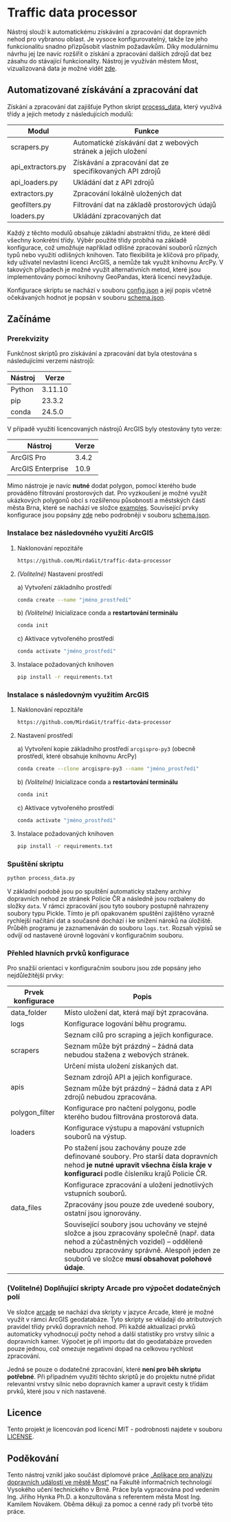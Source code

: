 # Traffic data processor

Nástroj slouží k automatickému získávání a zpracování dat dopravních nehod pro vybranou oblast. Je vysoce konfigurovatelný, takže lze jeho funkcionalitu snadno přizpůsobit vlastním požadavkům. Díky modulárnímu návrhu jej lze navíc rozšířit o získání a zpracování dalších zdrojů dat bez zásahu do stávající funkcionality. Nástroj je využíván městem Most, vizualizovaná data je možné vidět [zde](https://mapy.mesto-most.cz/app/dopravni-udalosti/).

## Automatizované získávání a zpracování dat

Získání a zpracování dat zajišťuje Python skript [process_data](./process_data.py), který využívá třídy a jejich metody z následujících modulů:

| Modul             | Funkce                                                        |
| ----------------- | ------------------------------------------------------------- |
| scrapers.py       | Automatické získávání dat z webových stránek a jejich uložení |
| api_extractors.py | Získávání a zpracování dat ze specifikovaných API zdrojů      |
| api_loaders.py    | Ukládání dat z API zdrojů                                     |
| extractors.py     | Zpracování lokálně uložených dat                              |
| geofilters.py     | Filtrování dat na základě prostorových údajů                  |
| loaders.py        | Ukládání zpracovaných dat                                     |

Každý z těchto modulů obsahuje základní abstraktní třídu, ze které dědí všechny konkrétní třídy. Výběr použité třídy probíhá na základě konfigurace, což umožňuje například odlišné zpracování souborů různých typů nebo využití odlišných knihoven. Tato flexibilita je klíčová pro případy, kdy uživatel nevlastní licenci ArcGIS, a nemůže tak využít knihovnu ArcPy. V takových případech je možné využít alternativních metod, které jsou implementovány pomocí knihovny GeoPandas, která licenci nevyžaduje.

Konfigurace skriptu se nachází v souboru [config.json](./config.json) a její popis včetně očekávaných hodnot je popsán v souboru [schema.json](./schema.json).

## Začínáme

### Prerekvizity

Funkčnost skriptů pro získávání a zpracování dat byla otestována s následujícími verzemi nástrojů:

| Nástroj | Verze   |
| ------- | ------- |
| Python  | 3.11.10 |
| pip     | 23.3.2  |
| conda   | 24.5.0  |

V případě využití licencovaných nástrojů ArcGIS byly otestovány tyto verze:

| Nástroj           | Verze |
| ----------------- | ----- |
| ArcGIS Pro        | 3.4.2 |
| ArcGIS Enterprise | 10.9  |

Mimo nástroje je navíc **nutné** dodat polygon, pomocí kterého bude prováděno filtrování prostorových dat. Pro vyzkoušení je možné využít ukázkových polygonů obcí s rozšířenou působností a městských částí města Brna, které se nachází ve složce [examples](./examples/). Související prvky konfigurace jsou popsány [zde](#přehled-hlavních-prvků-konfigurace) nebo podrobněji v souboru [schema.json](./schema.json).

### Instalace bez následovného využití ArcGIS

1. Naklonování repozitáře

    ```sh
    https://github.com/MirdaGit/traffic-data-processor
    ```

2. _(Volitelné)_ Nastavení prostředí

    a) Vytvoření základního prostředí

    ```sh
    conda create --name "jméno_prostředí"
    ```

    b) _(Volitelné)_ Inicializace conda a **restartování terminálu**

    ```sh
    conda init
    ```

    c) Aktivace vytvořeného prostředí

    ```sh
    conda activate "jméno_prostředí"
    ```

3. Instalace požadovaných knihoven
    ```sh
    pip install -r requirements.txt
    ```

### Instalace s následovným využitím ArcGIS

1.  Naklonování repozitáře
    ```sh
    https://github.com/MirdaGit/traffic-data-processor
    ```
2.  Nastavení prostředí

    a) Vytvoření kopie základního prostředí `arcgispro-py3` (obecně prostředí, které obsahuje knihovnu ArcPy)

    ```sh
    conda create --clone arcgispro-py3 --name "jméno_prostředí"
    ```

    b) _(Volitelné)_ Inicializace conda a **restartování terminálu**

    ```sh
    conda init
    ```

    c) Aktivace vytvořeného prostředí

    ```sh
    conda activate "jméno_prostředí"
    ```

3.  Instalace požadovaných knihoven
    ```sh
    pip install -r requirements.txt
    ```

### Spuštění skriptu

```sh
python process_data.py
```

V základní podobě jsou po spuštění automaticky staženy archivy dopravních nehod ze stránek Policie ČR a následně jsou rozbaleny do složky `data`. V rámci zpracování jsou tyto soubory postupně nahrazeny soubory typu Pickle. Tímto je při opakovaném spuštění zajištěno vyrazně rychlejší načítání dat a současně dochází i ke snížení nároků na úložiště. Průběh programu je zaznamenáván do souboru `logs.txt`. Rozsah výpisů se odvíjí od nastavené úrovně logování v konfiguračním souboru.

### Přehled hlavních prvků konfigurace

Pro snažší orientaci v konfiguračním souboru jsou zde popsány jeho nejdůležitější prvky:

<table>
    <thead>
        <tr>
            <th>Prvek konfigurace</th>
            <th>Popis</th>
        </tr>
    </thead>
    <tbody>
        <tr>
            <td>data_folder</td>
            <td>
				Místo uložení dat, která mají být zpracována.<br/>
			</td>
        </tr>
		<tr>
            <td>logs</td>
            <td>
				Konfigurace logování běhu programu.<br/>
			</td>
        </tr>
        <tr>
			<td rowspan=3>scrapers</td>
            <td>
				Seznam cílů pro scraping a jejich konfigurace.
			</td>
        </tr>
		<tr>
            <td>
				Seznam může být prázdný – žádná data nebudou stažena z webových stránek.
			</td>
        </tr>
		<tr>
            <td>
				Určení místa uložení získaných dat.
			</td>
        </tr>
		<tr>
			<td rowspan=2>apis</td>
            <td>
				Seznam zdrojů API a jejich konfigurace.
			</td>
        </tr>
		<tr>
            <td>
				Seznam může být prázdný – žádná data z API zdrojů nebudou zpracována.
			</td>
        </tr>
		<tr>
			<td>polygon_filter</td>
            <td>
				Konfigurace pro načtení polygonu, podle kterého budou filtrována prostorová data.
			</td>
        </tr>
		<tr>
			<td>loaders</td>
            <td>
				Konfigurace výstupu a mapování vstupních souborů na výstup.
			</td>
        </tr>
		<tr>
			<td rowspan=4>data_files</td>
            <td>
				Po stažení jsou zachovány pouze zde definované soubory. Pro starší data dopravních nehod <b>je nutné upravit všechna čísla kraje v konfiguraci</b> podle čísleníku krajů Policie ČR.
			</td>
        </tr>
		<tr>
            <td>
				Konfigurace zpracování a uložení jednotlivých vstupních souborů.
			</td>
        </tr>
		<tr>
            <td>
				Zpracovány jsou pouze zde uvedené soubory, ostatní jsou ignorovány.
			</td>
        </tr>
		<tr>
            <td>
				Související soubory jsou uchovány ve stejné složce a jsou zpracovány společně (např. data nehod a zúčastněných vozidel) – odděleně nebudou zpracovány správně. Alespoň jeden ze souborů ve složce <b>musí obsahovat polohové údaje</b>.
			</td>
        </tr>
    </tbody>
</table>

### (Volitelné) Doplňující skripty Arcade pro výpočet dodatečných polí

Ve složce [arcade](./arcade/) se nachází dva skripty v jazyce Arcade, které je možné využít v rámci ArcGIS geodatabáze. Tyto skripty se vkládají do atributových pravidel třídy prvků dopravních nehod. Při každé aktualizaci prvků automaticky vyhodnocují počty nehod a další statistiky pro vrstvy silnic a dopravních kamer. Výpočet je při importu dat do geodatabáze proveden pouze jednou, což omezuje negativní dopad na celkovou rychlost zpracování.

Jedná se pouze o dodatečné zpracování, které **není pro běh skriptu potřebné**. Při případném využití těchto skriptů je do projektu nutné přidat relevantní vrstvy silnic nebo dopravních kamer a upravit cesty k třídám prvků, které jsou v nich nastavené.

## Licence

Tento projekt je licencován pod licencí MIT - podrobnosti najdete v souboru [LICENSE](./LICENSE).

## Poděkování

Tento nástroj vznikl jako součást diplomové práce [„Aplikace pro analýzu dopravních událostí ve městě Most“](https://www.vut.cz/studenti/zav-prace/detail/164723) na Fakultě informačních technologií Vysokého učení technického v Brně. Práce byla vypracována pod vedením Ing. Jiřího Hynka Ph.D. a konzultována s referentem města Most Ing. Kamilem Novákem. Oběma děkuji za pomoc a cenné rady při tvorbě této práce.
